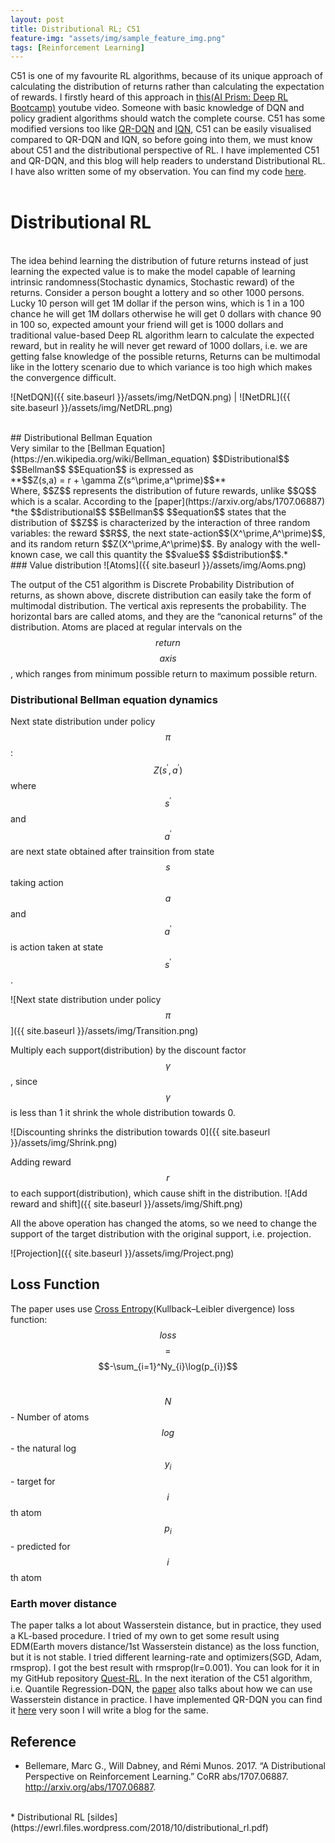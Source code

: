 ```yaml
---
layout: post
title: Distributional RL; C51
feature-img: "assets/img/sample_feature_img.png"
tags: [Reinforcement Learning]
---
```

C51 is one of my favourite RL algorithms, because of its unique approach of calculating the distribution of returns rather than calculating the expectation of rewards. I firstly heard of this approach in <a href="https://www.youtube.com/watch?v=bsuvM1jO-4w">this(AI Prism: Deep RL Bootcamp)</a> youtube video. Someone with basic knowledge of DQN and policy gradient algorithms should watch the complete course. C51 has some modified versions too like [QR-DQN](https://arxiv.org/pdf/1710.10044.pdf) and [IQN](https://arxiv.org/abs/1806.06923), C51 can be easily visualised compared to QR-DQN and IQN, so before going into them, we must know about C51 and the distributional perspective of RL. I have implemented C51 and QR-DQN, and this blog will help readers to understand Distributional RL. I have also written some of my observation. You can find my code [here](https://github.com/adityauser/Quest-RL/tree/master/Distributional-RL).<br> 
<br> 
# Distributional RL 
<br> 
The idea behind learning the distribution of future returns instead of just learning the expected value is to make the model capable of learning intrinsic randomness(Stochastic dynamics, Stochastic reward) of the returns. Consider a person bought a lottery and so other 1000 persons. Lucky 10 person will get 1M dollar if the person wins, which is 1 in a 100 chance he will get 1M dollars otherwise he will get 0 dollars with chance 90 in 100 so, expected amount your friend will get is 1000 dollars and traditional value-based Deep RL algorithm learn to calculate the expected reward, but in reality he will never get reward of 1000 dollars, i.e. we are getting false knowledge of the possible returns, Returns can be multimodal like in the lottery scenario due to which variance is too high which makes the convergence difficult.

<br>

![NetDQN]({{ site.baseurl }}/assets/img/NetDQN.png)  |  ![NetDRL]({{ site.baseurl }}/assets/img/NetDRL.png) 

<br>
## Distributional Bellman Equation

<br>
Very similar to the [Bellman Equation](https://en.wikipedia.org/wiki/Bellman_equation) $$Distributional$$ $$Bellman$$ $$Equation$$ is expressed as<br>
**$$Z(s,a) = r + \gamma Z(s^\prime,a^\prime)$$**<br>
Where, $$Z$$ represents the distribution of future rewards, unlike $$Q$$ which is a scalar. According to the [paper](https://arxiv.org/abs/1707.06887) *the $$distributional$$ $$Bellman$$ $$equation$$ states that the distribution of $$Z$$ is characterized by the interaction of three random variables: the reward $$R$$, the next state-action$$(X^\prime,A^\prime)$$, and its random return $$Z(X^\prime,A^\prime)$$. By analogy with the well-known case, we call this quantity the $$value$$ $$distribution$$.* 
<br>
### Value distribution 
![Atoms]({{ site.baseurl }}/assets/img/Aoms.png) 

The output of the C51 algorithm is Discrete Probability Distribution of returns, as shown above, discrete distribution can easily take the form of multimodal distribution. The vertical axis represents the probability. The horizontal bars are called atoms, and they are the “canonical returns” of the distribution. Atoms are placed at regular intervals on the $$return$$ $$axis$$, which ranges from minimum possible return to maximum possible return.
<br>
### Distributional Bellman equation dynamics

Next state distribution under policy $$\pi$$: $$Z(s^\prime,a^\prime)$$ where $$s^\prime$$ and $$a^\prime$$ are next state obtained after trainsition from state $$s$$ taking action $$a$$ and $$a^\prime$$ is action taken at state $$s^\prime$$.

![Next state distribution under policy $$\pi$$]({{ site.baseurl }}/assets/img/Transition.png) 

Multiply each support(distribution) by the discount factor $$\gamma$$, since $$\gamma$$ is less than 1 it shrink the whole distribution towards 0.

![Discounting shrinks the distribution towards 0]({{ site.baseurl }}/assets/img/Shrink.png) 

Adding reward $$r$$ to each support(distribution), which cause shift in the distribution.
![Add reward and shift]({{ site.baseurl }}/assets/img/Shift.png) 

All the above operation has changed the atoms, so we need to change the support of the target distribution with the original support, i.e. projection.

![Projection]({{ site.baseurl }}/assets/img/Project.png) 


## Loss Function

The paper uses use [Cross Entropy](https://ml-cheatsheet.readthedocs.io/en/latest/loss_functions.html)(Kullback–Leibler divergence) loss function:<br>
$$loss$$ $$=$$ $$-\sum_{i=1}^Ny_{i}\log(p_{i})$$
<br>

$$N$$ - Number of atoms<br>
$$log$$ - the natural log<br>
$$y_{i}$$ - target for $$i$$th atom<br>
$$p_{i}$$ - predicted for $$i$$th atom<br>

### Earth mover distance

The paper talks a lot about Wasserstein distance, but in practice, they used a KL-based procedure.
I tried of my own to get some result using EDM(Earth movers distance/1st Wasserstein distance) as the loss function, but it is not stable.
I tried different learning-rate and optimizers(SGD, Adam, rmsprop). I got the best result with rmsprop(lr=0.001). You can look for it in my GitHub repository [Quest-RL](https://github.com/adityauser/Quest-RL).
In the next iteration of the C51 algorithm, i.e. Quantile Regression-DQN, the [paper](https://arxiv.org/pdf/1710.10044.pdf) also talks about how we can use Wasserstein distance in practice. I have implemented QR-DQN you can find it [here](https://github.com/adityauser/Quest-RL) very soon I will write a blog for the same.


## Reference

* Bellemare, Marc G., Will Dabney, and Rémi Munos. 2017. “A Distributional Perspective on Reinforcement Learning.” CoRR abs/1707.06887. http://arxiv.org/abs/1707.06887.
<br>
* Distributional RL [sildes](https://ewrl.files.wordpress.com/2018/10/distributional_rl.pdf)

